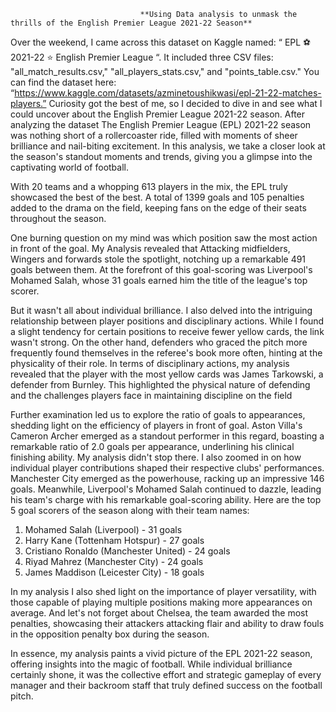                                  **Using Data analysis to unmask the thrills of the English Premier League 2021-22 Season**
                                 
Over the weekend, I came across this dataset on Kaggle named: “ EPL ⚽ 2021-22 ⭐  English Premier League “. It included three CSV files: "all_match_results.csv," "all_players_stats.csv," and "points_table.csv." You can find the dataset here: “https://www.kaggle.com/datasets/azminetoushikwasi/epl-21-22-matches-players.” Curiosity got the best of me, so I decided to dive in and see what I could uncover about the English Premier League 2021-22 season.
After analyzing the dataset The English Premier League (EPL) 2021-22 season was nothing short of a rollercoaster ride, filled with moments of sheer brilliance and nail-biting excitement. In this analysis, we take a closer look at the season's standout moments and trends, giving you a glimpse into the captivating world of football.

With 20 teams and a whopping 613 players in the mix, the EPL truly showcased the best of the best. A total of 1399 goals and 105 penalties added to the drama on the field, keeping fans on the edge of their seats throughout the season.

One burning question on my mind was which position saw the most action in front of the goal. My Analysis revealed that Attacking midfielders, Wingers and forwards stole the spotlight, notching up a remarkable 491 goals between them. At the forefront of this goal-scoring was Liverpool's Mohamed Salah, whose 31 goals earned him the title of the league's top scorer.

But it wasn't all about individual brilliance. I also delved into the intriguing relationship between player positions and disciplinary actions. While I found a slight tendency for certain positions to receive fewer yellow cards, the link wasn't strong. On the other hand, defenders who graced the pitch more frequently found themselves in the referee's book more often, hinting at the physicality of their role.
In terms of disciplinary actions, my analysis revealed that the player with the most yellow cards was James Tarkowski, a defender from Burnley. This highlighted the physical nature of defending and the challenges players face in maintaining discipline on the field

Further examination led us to explore the ratio of goals to appearances, shedding light on the efficiency of players in front of goal. Aston Villa's Cameron Archer emerged as a standout performer in this regard, boasting a remarkable ratio of 2.0 goals per appearance, underlining his clinical finishing ability.
My analysis didn't stop there. I also zoomed in on how individual player contributions shaped their respective clubs' performances. Manchester City emerged as the powerhouse, racking up an impressive 146 goals. Meanwhile, Liverpool's Mohamed Salah continued to dazzle, leading his team's charge with his remarkable goal-scoring ability.
Here are the top 5 goal scorers of the season along with their team names:
1.	Mohamed Salah (Liverpool) - 31 goals
2.	Harry Kane (Tottenham Hotspur) - 27 goals
3.	Cristiano Ronaldo (Manchester United) - 24 goals
4.	Riyad Mahrez (Manchester City) - 24 goals
5.	James Maddison (Leicester City) - 18 goals


In my analysis I also shed light on the importance of player versatility, with those capable of playing multiple positions making more appearances on average. And let's not forget about Chelsea, the team awarded the most penalties, showcasing their attackers attacking flair and ability to draw fouls in the opposition penalty box during the season.

In essence, my analysis paints a vivid picture of the EPL 2021-22 season, offering insights into the magic of football. While individual brilliance certainly shone, it was the collective effort and strategic gameplay of every manager and their backroom staff that truly defined success on the football pitch.
